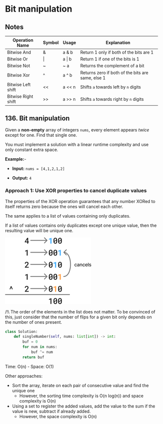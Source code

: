 # Bit manipulation

## Notes

| Operation Name      | Symbol | Usage  | Explanation                                       |
| ------------------- | ------ | ------ | ------------------------------------------------- |
| Bitwise And         | &      | a & b  | Return 1 only if both of the bits are 1           |
| Bitwise Or          | \|     | a \| b | Return 1 if one of the bits is 1                  |
| Bitwise Not         | ~      | ~ a    | Returns the complement of a bit                   |
| Bitwise Xor         | ^      | a ^ b  | Returns zero if both of the bits are same, else 1 |
| Bitwise Left shift  | <<     | a << n | Shifts `a` towards left by `n` digits             |
| Bitwise Right shift | >>     | a >> n | Shifts `a` towards right by `n` digits            |



## 136. Bit manipulation

Given a **non-empty** array of integers `nums`, every element appears *twice* except for one. Find that single one.

You must implement a solution with a linear runtime complexity and use only constant extra space.



**Example:**- 

- **Input:** `nums = [4,1,2,1,2]`

- **Output:** `4`



### Approach 1: Use XOR properties to cancel duplicate values

The properties of the XOR operation guarantees that any number XORed to itself returns zero because the ones will cancel each other.

The same applies to a list of values containing only duplicates.

If a list of values contains only duplicates except one unique value, then the resulting value will be unique one.



![136_1](README.assets/136_1_.png)



/!\ The order of the elements in the list does not matter. To be convinced of this, just consider that the number of flips for a given bit only depends on the number of ones present.

```python
class Solution:
    def singleNumber(self, nums: list[int]) -> int:
        buf = 0
        for num in nums:
            buf ^= num
        return buf
```

Time: O(n) - Space: O(1)

 

Other approaches:

- Sort the array, iterate on each pair of consecutive value and find the unique one
  - However, the sorting time complexity is O(n log(n)) and space complexity is O(n)
- Using a set to register the added values, add the value to the sum if the value is new, subtract if already added.
  - However, the space complexity is O(n)

